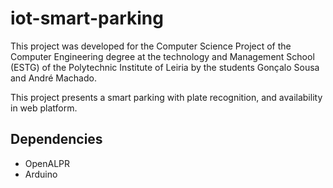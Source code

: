 # iot-smart-parking

This project was developed for the Computer Science Project of the Computer Engineering degree at the technology and Management School (ESTG) of the Polytechnic Institute of Leiria by the students Gonçalo Sousa and André Machado.

This project presents a smart parking with plate recognition, and availability in web platform.

## Dependencies
- OpenALPR
- Arduino
